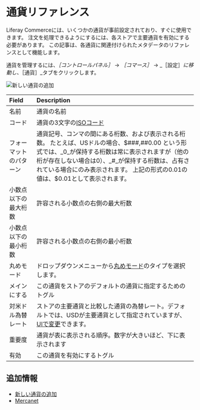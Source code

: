 # 通貨リファレンス

Liferay Commerceには、いくつかの通貨が事前設定されており、すぐに使用できます。 注文を処理できるようにするには、各ストアで主要通貨を有効にする必要があります。 この記事は、各通貨に関連付けられたメタデータのリファレンスとして機能します。

通貨を管理するには、_［コントロールパネル］_ → _［コマース］_ → _［設定］_に移動し、_［通貨］_タブをクリックします。

![新しい通貨の追加](./currencies-reference/images/01.png)

| Field       | Description                                                                                                                                                    |
|:----------- |:-------------------------------------------------------------------------------------------------------------------------------------------------------------- |
| 名前          | 通貨の名前                                                                                                                                                          |
| コード         | 通貨の3文字の[ISOコード](https://www.currency-iso.org/en/home/tables/table-a1.html)                                                                                     |
| フォーマットのパターン | 通貨記号、コンマの間にある桁数、および表示される桁数。 たとえば、USドルの場合、$###,##0.00 という形式では、_0_が保持する桁数は常に表示されますが（他の桁が存在しない場合は0）、_#_が保持する桁数は、占有されている場合にのみ表示されます。 上記の形式の0.01の値は、$0.01として表示されます。 |
| 小数点以下の最大桁数  | 許容される小数点の右側の最大桁数                                                                                                                                               |
| 小数点以下の最小桁数  | 許容される小数点の右側の最小桁数                                                                                                                                               |
| 丸めモード       | ドロップダウンメニューから[丸めモード](https://en.wikipedia.org/wiki/Rounding#Directed_rounding_to_an_integer)のタイプを選択します。                                                        |
| メインにする      | この通貨をストアのデフォルトの通貨に指定するためのトグル                                                                                                                                   |
| 対米ドル為替レート   | ストアの主要通貨と比較した通貨の為替レート。デフォルトでは、USDが主要通貨として指定されていますが、[UIで変更](../configuring-payment-methods/mercanet.md#set-eur-as-the-primary-store-currency)できます。              |
| 重要度         | 通貨が表に表示される順序。数字が大きいほど、下に表示されます                                                                                                                                 |
| 有効          | この通貨を有効にするトグル                                                                                                                                                  |

## 追加情報

* [新しい通貨の追加](./adding-a-new-currency.md)
* [Mercanet](../configuring-payment-methods/mercanet.md)
